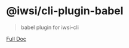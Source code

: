 # @iwsi/cli-plugin-babel

> babel plugin for iwsi-cli

[Full Doc](https://github.com/davidlin88/iwis-cli#readme)
